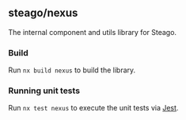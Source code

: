 ## steago/nexus

The internal component and utils library for Steago.

### Build

Run `nx build nexus` to build the library.

### Running unit tests

Run `nx test nexus` to execute the unit tests via [Jest](https://jestjs.io).
